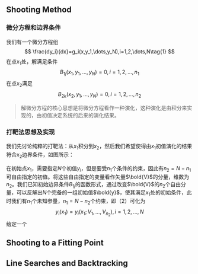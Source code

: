 ## Shooting Method
### 微分方程和边界条件
我们有一个微分方程组
$$
\frac{dy_i}{dx}=g_i(x,y_1,\dots,y_N),i=1,2,\dots,N\tag{1}
$$
在点$x_1$处，解满足条件
$$
B_{1j}(x_1,y_1,\dots,y_N)=0,i=1,2,\dots,n_1\tag{2}
$$
在点$x_2$满足
$$
B_{2k}(x_2,y_1,\dots,y_N)=0,i=1,2,\dots,n_2\tag{3}
$$
>解微分方程的核心思想是将微分方程看作一种演化，这种演化是由积分来实现的，由初值决定系统的后来的演化结果。

### 打靶法思想及实现
我们先讨论纯粹的打靶法：从$x_1$积分到$x_2$，然后我们希望使得由$x_1$初值演化的结果符合$x_2$边界条件，如图所示：

在初始点$x_1$，需要指定$N$个初值$y_i$，但是要受$n_1$个条件的约束，因此有$n_2=N-n_1$可自由指定的初值。将这些自由指定的变量看作矢量$\bold{V}$的分量，维数为$n_2$。我们已知初始边界条件$B_{1j}$的函数形式，通过改变$\bold{V}$的$n_2$个自由分量，可以反解出$N$个完备的一组初始值$\bold{y}$，使其满足$x_1$处的初始条件，此时我们有$n_1$个未知参量，$n_1=N-n_2$个约束，即（2）可化为
$$
y_i(x_1)=y_i(x_1;V_1,\dots,V_{n_2}),i=1,2,\dots,N\tag{4}
$$
给定一个

## Shooting to a Fitting Point


## Line Searches and Backtracking

<!--stackedit_data:
eyJoaXN0b3J5IjpbNjIwNDI3MzA5LC05MzU1Nzc4ODYsNTQ3OD
MxMzEyLDQxMTQ2MDU5Miw1Njg0NTkwMjUsMTQ5NDQxNDcwOSwx
NDk0NDE0NzA5LC0xMjQ4NDY2MDk1LC0yMDg4NzQ2NjEyXX0=
-->